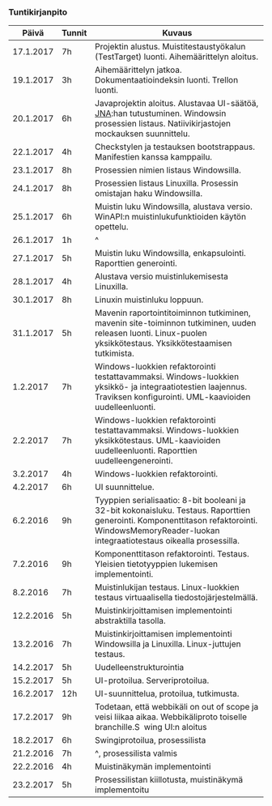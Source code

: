 ### Tuntikirjanpito
Päivä | Tunnit | Kuvaus
--------------- | ----- | ------
17.1.2017 | 7h | Projektin alustus. Muistitestaustyökalun (TestTarget) luonti. Aihemäärittelyn aloitus.
19.1.2017 | 3h | Aihemäärittelyn jatkoa. Dokumentaatioindeksin luonti. Trellon luonti.
20.1.2017 | 6h | Javaprojektin aloitus. Alustavaa UI-säätöä, [JNA](https://github.com/java-native-access/jna):han tutustuminen. Windowsin prosessien listaus. Natiivikirjastojen mockauksen suunnittelu.
22.1.2017 | 4h | Checkstylen ja testauksen bootstrappaus. Manifestien kanssa kamppailu.
23.1.2017 | 8h | Prosessien nimien listaus Windowsilla.
24.1.2017 | 8h | Prosessien listaus Linuxilla. Prosessin omistajan haku Windowsilla.
25.1.2017 | 6h | Muistin luku Windowsilla, alustava versio. WinAPI:n muistinlukufunktioiden käytön opettelu.
26.1.2017 | 1h | ^
27.1.2017 | 5h | Muistin luku Windowsilla, enkapsulointi. Raporttien generointi.
28.1.2017 | 4h | Alustava versio muistinlukemisesta Linuxilla.
30.1.2017 | 8h | Linuxin muistinluku loppuun.
31.1.2017 | 5h | Mavenin raportointitoiminnon tutkiminen, mavenin site-toiminnon tutkiminen, uuden releasen luonti. Linux-puolen yksikkötestaus. Yksikkötestaamisen tutkimista.
1.2.2017 | 7h | Windows-luokkien refaktorointi testattavammaksi. Windows-luokkien yksikkö- ja integraatiotestien laajennus. Traviksen konfigurointi. UML-kaavioiden uudelleenluonti.
2.2.2017 | 7h | Windows-luokkien refaktorointi testattavammaksi. Windows-luokkien yksikkötestaus. UML-kaavioiden uudelleenluonti. Raporttien uudelleengenerointi.
3.2.2017 | 4h | Windows-luokkien refaktorointi.
4.2.2017 | 6h | UI suunnittelue.
6.2.2016 | 9h | Tyyppien serialisaatio: 8-bit booleani ja 32-bit kokonaisluku. Testaus. Raporttien generointi. Komponenttitason refaktorointi. WindowsMemoryReader-luokan integraatiotestaus oikealla prosessilla.
7.2.2016 | 9h | Komponenttitason refaktorointi. Testaus. Yleisien tietotyyppien lukemisen implementointi.
8.2.2016 | 7h | Muistinlukijan testaus. Linux-luokkien testaus virtuaalisella tiedostojärjestelmällä.
12.2.2016 | 5h | Muistinkirjoittamisen implementointi abstraktilla tasolla.
13.2.2016 | 7h | Muistinkirjoittamisen implementointi Windowsilla ja Linuxilla. Linux-juttujen testaus.
14.2.2017 | 5h | Uudelleenstrukturointia
15.2.2017 | 5h | UI-protoilua. Serveriprotoilua.
16.2.2017 | 12h | UI-suunnittelua, protoilua, tutkimusta.
17.2.2017 | 9h | Todetaan, että webbikäli on out of scope ja veisi liikaa aikaa. Webbikäliproto toiselle branchille.S  wing UI:n aloitus
18.2.2017 | 6h | Swingiprotoilua, prosessilista
21.2.2016 | 7h | ^, prosessilista valmis
22.2.2016 | 4h | Muistinäkymän implementointi
23.2.2017 | 5h | Prosessilistan kiillotusta, muistinäkymä implementoitu
